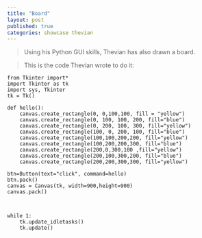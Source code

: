 ```yaml
---
title: "Board"
layout: post
published: true
categories: showcase thevian
---
```


> Using his Python GUI skills, Thevian has also drawn a board.

> This is the code Thevian wrote to do it:

    from Tkinter import*
	import Tkinter as tk
	import sys, Tkinter
	tk = Tk()

	def hello():
		canvas.create_rectangle(0, 0,100,100, fill = "yellow")
		canvas.create_rectangle(0, 100, 100, 200, fill="blue")
		canvas.create_rectangle(0, 200, 100, 300, fill="yellow")
		canvas.create_rectangle(100, 0, 200, 100, fill="blue")
		canvas.create_rectangle(100,100,200,200, fill="yellow")
		canvas.create_rectangle(100,200,200,300, fill="blue")
		canvas.create_rectangle(200,0,300,100 ,fill="yellow")
		canvas.create_rectangle(200,100,300,200, fill="blue")
		canvas.create_rectangle(200,200,300,300, fill="yellow")

	btn=Button(text="click", command=hello)
	btn.pack()
	canvas = Canvas(tk, width=900,height=900)
	canvas.pack()



	while 1:
		tk.update_idletasks()
		tk.update()